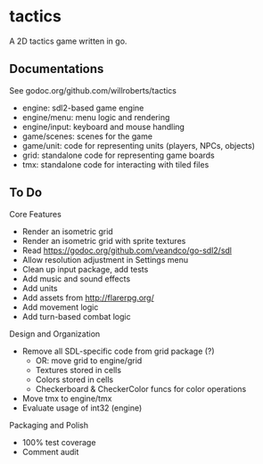 # tactics

A 2D tactics game written in go.

## Documentations

See godoc.org/github.com/willroberts/tactics
* engine: sdl2-based game engine
* engine/menu: menu logic and rendering
* engine/input: keyboard and mouse handling
* game/scenes: scenes for the game
* game/unit: code for representing units (players, NPCs, objects)
* grid: standalone code for representing game boards
* tmx: standalone code for interacting with tiled files

## To Do

Core Features

* Render an isometric grid
* Render an isometric grid with sprite textures
* Read https://godoc.org/github.com/veandco/go-sdl2/sdl
* Allow resolution adjustment in Settings menu
* Clean up input package, add tests
* Add music and sound effects
* Add units
* Add assets from http://flarerpg.org/
* Add movement logic
* Add turn-based combat logic

Design and Organization

* Remove all SDL-specific code from grid package (?)
	* OR: move grid to engine/grid
	* Textures stored in cells
	* Colors stored in cells
	* Checkerboard & CheckerColor funcs for color operations
* Move tmx to engine/tmx
* Evaluate usage of int32 (engine)

Packaging and Polish

* 100% test coverage
* Comment audit
